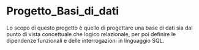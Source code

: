 # Progetto_Basi_di_dati
Lo scopo di questo progetto è quello di progettare una base di dati sia dal punto di vista concettuale che logico relazionale, per poi definire le dipendenze funzionali e delle interrogazioni in linguaggio SQL. 
